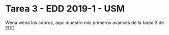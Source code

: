 # Tarea 3 - EDD 2019-1 - USM
Wena wena los cabros, aqui muestro mis primeros avances de la tarea 3 de EDD.
